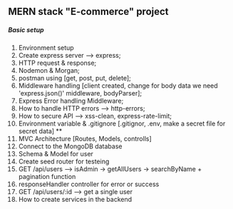 ## MERN stack "E-commerce" project

##### Basic setup
1. Environment setup
2. Create express server --> express;
3. HTTP request & response;
4. Nodemon & Morgan;
5. postman using [get, post, put, delete];
6. Middleware handling [client created, change for body data we need 'express.json()' middleware, bodyParser];
7. Express Error handling Middleware; 
8. How to handle HTTP errors --> http-errors; 
9. How to secure API --> xss-clean, express-rate-limit;
10. Environment variable & .gitignore [.gitignor, .env, make a secret file for secret data] **
11. MVC Architecture [Routes, Models, controlls]
12. Connect to the MongoDB database
13. Schema & Model for user
14. Create seed router for testeing
15. GET /api/users --> isAdmin -> getAllUsers -> searchByName + pagination function
16. responseHandler controller for error or success
17. GET /api/users/:id --> get a single user
18. How to create services in the backend
